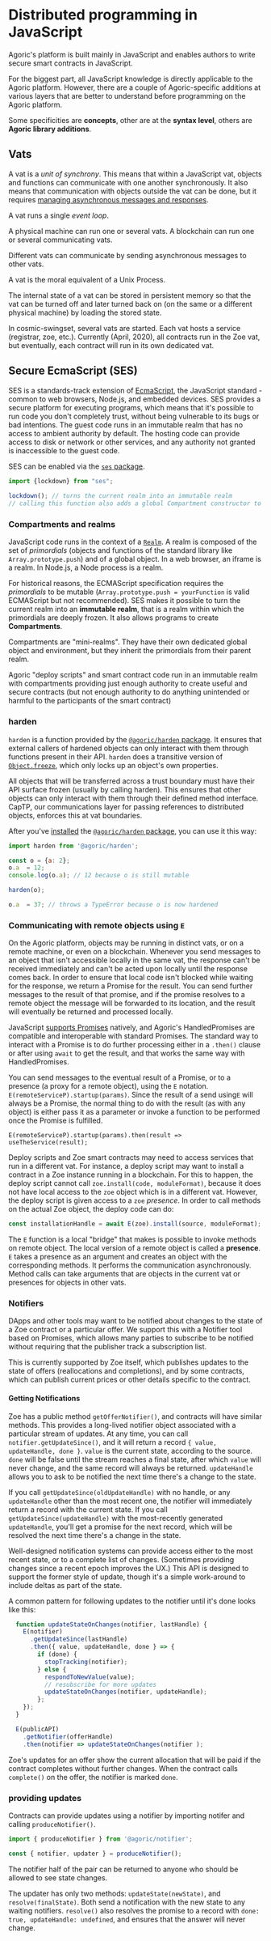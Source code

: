 # Distributed programming in JavaScript

Agoric's platform is built mainly in JavaScript and enables authors to write secure smart contracts in JavaScript.

For the biggest part, all JavaScript knowledge is directly applicable to the Agoric platform. However, there are a couple of Agoric-specific additions at various layers that are better to understand before programming on the Agoric platform.

Some specificities are **concepts**, other are at the **syntax level**, others are **Agoric library additions**.


## Vats

A vat is a *unit of synchrony*. This means that within a JavaScript vat, objects
and functions can communicate with one another synchronously. It also means that
communication with objects outside the vat can be done, but it requires
[managing asynchronous messages and responses](#Communicating-with-remote-objects-via-E).

A vat runs a single *event loop*.

A physical machine can run one or several vats. A blockchain can run one or several communicating vats.

Different vats can communicate by sending asynchronous messages to other vats.

A vat is the moral equivalent of a Unix Process.

The internal state of a vat can be stored in persistent memory so that the vat
can be turned off and later turned back on (on the same or a different physical
machine) by loading the stored state.

In cosmic-swingset, several vats are started. Each vat hosts a service (registrar, zoe, etc.). Currently (April, 2020), all contracts run in the Zoe vat, but eventually, each contract will run in its own dedicated vat.


## Secure EcmaScript (SES)

SES is a standards-track extension of
[EcmaScript](https://www.ecma-international.org/publications/standards/Ecma-262.htm),
the JavaScript standard - common to web browsers, Node.js, and embedded
devices. SES provides a secure platform for executing programs, which means that
it's possible to run code you don't completely trust, without being vulnerable
to its bugs or bad intentions. The guest code runs in an immutable realm that has no
access to ambient authority by default. The hosting code can provide access to
disk or network or other services, and any authority not granted is inaccessible
to the guest code.

SES can be enabled via the [`ses` package](https://www.npmjs.com/package/@agoric/harden).

```js
import {lockdown} from "ses";
 
lockdown(); // turns the current realm into an immutable realm
// calling this function also adds a global Compartment constructor to create compartments
```


### Compartments and realms

JavaScript code runs in the context of a [`Realm`](https://www.ecma-international.org/ecma-262/10.0/index.html#sec-code-realms). A realm is composed of the set of *primordials* (objects and functions of the standard library like `Array.prototype.push`) and of a global object. In a web browser, an iframe is a realm. In Node.js, a Node process is a realm.

For historical reasons, the ECMAScript specification requires the *primordials*
to be mutable (`Array.prototype.push = yourFunction` is valid ECMAScript but not
recommended). SES makes it possible to turn the current realm into an
**immutable realm**, that is a realm within which the primordials are deeply
frozen. It also allows programs to create **Compartments**.

Compartments are "mini-realms". They have their own dedicated global object and environment, but they inherit the primordials from their parent realm.

Agoric "deploy scripts" and smart contract code run in an immutable realm with compartments providing just enough authority to create useful and secure contracts (but not enough authority to do anything unintended or harmful to the participants of the smart contract)


### harden

`harden` is a function provided by the
[`@agoric/harden` package](https://www.npmjs.com/package/@agoric/harden).  It ensures
that external callers of hardened objects can only interact with them through
functions present in their API.  `harden` does a transitive version of
[`Object.freeze`](https://developer.mozilla.org/en-US/docs/Web/JavaScript/Reference/Global_Objects/Object/freeze),
which only locks up an object's own properties.

All objects that will be transferred across a trust boundary must have their API
surface frozen (usually by calling harden). This ensures that other objects can only
interact with them through their defined method interface. CapTP, our communications
layer for passing references to distributed objects, enforces this at vat boundaries.

After you've [installed](https://docs.npmjs.com/cli/install) the [`@agoric/harden` package](https://www.npmjs.com/package/@agoric/harden), you can use it this way:

```js
import harden from '@agoric/harden';

const o = {a: 2};
o.a  = 12;
console.log(o.a); // 12 because o is still mutable

harden(o);

o.a  = 37; // throws a TypeError because o is now hardened
```

### Communicating with remote objects using `E`


On the Agoric platform, objects may be running in distinct vats, or on a remote
machine, or even on a blockchain. Whenever you send messages to an object that
isn't accessible locally in the same vat, the response can't be received
immediately and can't be acted upon locally until the response comes back. In
order to ensure that local code isn't blocked while waiting for the response, we
return a Promise for the result. You can send further messages to the result of
that promise, and if the promise resolves to a remote object the message will be
forwarded to its location, and the result will eventually be returned and
processed locally.

JavaScript
[supports Promises](https://developer.mozilla.org/en-US/docs/Web/JavaScript/Guide/Using_promises)
natively, and Agoric's HandledPromises are compatible and interoperable with
standard Promises. The standard way to interact with a Promise is to do further
processing either in a `.then()` clause or after using `await` to get the
result, and that works the same way with HandledPromises.

You can send messages to the eventual result of a Promise, or to a presence (a
proxy for a remote object), using the `E`
notation. `E(remoteServiceP).startup(params)`. Since the result of a send
using`E` will always be a Promise, the normal thing to do with the result (as
with any object) is either pass it as a parameter or invoke a function to be
performed once the Promise is fulfilled.

`E(remoteServiceP).startup(params).then(result => useTheService(result);`

Deploy scripts and Zoe smart contracts may need to access services that run in a
different vat. For instance, a deploy script may want to install a contract in a
Zoe instance running in a blockchain. For this to happen, the deploy script
cannot call `zoe.install(code, moduleFormat)`, because it does not have local
access to the `zoe` object which is in a different vat. However, the deploy
script is given access to a `zoe` *presence*. In order to call methods on the
actual Zoe object, the deploy code can do:

```js
const installationHandle = await E(zoe).install(source, moduleFormat);
```

The `E` function is a local "bridge" that makes is possible to invoke methods on
remote object. The local version of a remote object is called a
**presence**. `E` takes a presence as an argument and creates an object with the
corresponding methods. It performs the communication asynchronously. Method
calls can take arguments that are objects in the current vat or presences for
objects in other vats.

### Notifiers

DApps and other tools may want to be notified about changes to the state of a Zoe
contract or a particular offer. We support this with a Notifier tool based on Promises,
which allows many parties to subscribe to be notified without requiring that the
publisher track a subscription list.

This is currently supported by Zoe itself, which publishes updates to the state of
offers (reallocations and completions), and by some contracts, which can publish
current prices or other details specific to the contract.

#### Getting Notifications

Zoe has a public method `getOfferNotifier()`, and contracts will have similar
methods. This provides a long-lived notifier object associated with a particular
stream of updates. At any time, you can call `notifier.getUpdateSince()`, and it will
return a record `{ value, updateHandle, done }`. `value` is the current state,
according to the source. `done` will be false until the stream reaches a final state,
after which `value` will never change, and the same record will always be
returned. `updateHandle` allows you to ask to be notified the next time there's a
change to the state.

If you call `getUpdateSince(oldUpdateHandle)` with no handle, or any `updateHandle`
other than the most recent one, the notifier will immediately return a record with
the current state. If you call `getUpdateSince(updateHandle)` with the most-recently
generated `updateHandle`, you'll get a promise for the next record, which will be
resolved the next time there's a change in the state.

Well-designed notification systems can provide access either to the most recent
state, or to a complete list of changes. (Sometimes providing changes since a recent
epoch improves the UX.) This API is designed to support the former style of update,
though it's a simple work-around to include deltas as part of the state.

A common pattern for following updates to the notifier until it's done looks like this:

```js
  function updateStateOnChanges(notifier, lastHandle) {
    E(notifier)
      .getUpdateSince(lastHandle)
      .then({ value, updateHandle, done } => {
        if (done) {
          stopTracking(notifier);
        } else {
          respondToNewValue(value);
          // resubscribe for more updates
          updateStateOnChanges(notifier, updateHandle);
        };
    });
  }

  E(publicAPI)
    .getNotifier(offerHandle)
    .then(notifier => updateStateOnChanges(notifier );
```

Zoe's updates for an offer show the current allocation that will be paid if the
contract completes without further changes. When the contract calls `complete()` on
the offer, the notifier is marked `done`.

### providing updates

Contracts can provide updates using a notifier by importing notifer and calling `produceNotifier()`.

```js
import { produceNotifier } from '@agoric/notifier';

const { notifier, updater } = produceNotifier();
```

The notifier half of the pair can be returned to anyone who should be allowed to see
state changes.

The updater has only two methods: `updateState(newState)`, and
`resolve(finalState)`. Both send a notification with the new state to any waiting
notifiers. `resolve()` also resolves the promise to a record with `done: true,
updateHandle: undefined`, and ensures that the answer will never change.
